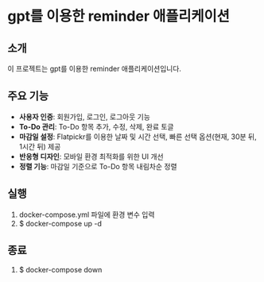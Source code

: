 # gpt를 이용한 reminder 애플리케이션

## 소개

이 프로젝트는 gpt를 이용한 reminder 애플리케이션입니다.

## 주요 기능

- **사용자 인증**: 회원가입, 로그인, 로그아웃 기능
- **To-Do 관리**: To-Do 항목 추가, 수정, 삭제, 완료 토글
- **마감일 설정**: Flatpickr를 이용한 날짜 및 시간 선택, 빠른 선택 옵션(현재, 30분 뒤, 1시간 뒤) 제공
- **반응형 디자인**: 모바일 환경 최적화를 위한 UI 개선
- **정렬 기능**: 마감일 기준으로 To-Do 항목 내림차순 정렬

## 실행
  1. docker-compose.yml 파일에 환경 변수 입력
  2. $ docker-compose up -d
  
## 종료
  1. $ docker-compose down